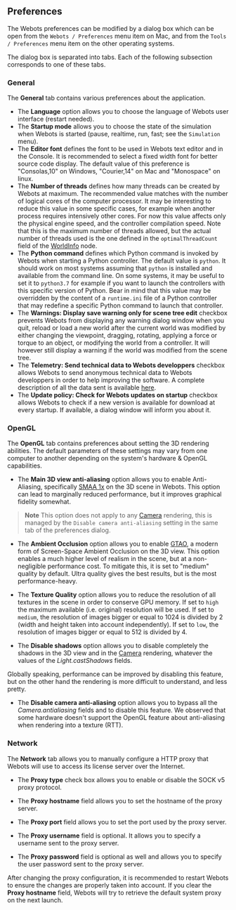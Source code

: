 ## Preferences

The Webots preferences can be modified by a dialog box which can be open from the `Webots / Preferences` menu item on Mac, and from the `Tools / Preferences` menu item on the other operating systems.

The dialog box is separated into tabs.
Each of the following subsection corresponds to one of these tabs.

### General

The **General** tab contains various preferences about the application.

- The **Language** option allows you to choose the language of Webots user interface (restart needed).
- The **Startup mode** allows you to choose the state of the simulation when Webots is started (pause, realtime, run, fast; see the `Simulation` menu).
- The **Editor font** defines the font to be used in Webots text editor and in the Console.
It is recommended to select a fixed width font for better source code display.
The default value of this preference is "Consolas,10" on Windows, "Courier,14" on Mac and "Monospace" on linux.
- The **Number of threads** defines how many threads can be created by Webots at maximum.
The recommended value matches with the number of logical cores of the computer processor.
It may be interesting to reduce this value in some specific cases, for example when another process requires intensively other cores.
For now this value affects only the physical engine speed, and the controller compilation speed.
Note that this is the maximum number of threads allowed, but the actual number of threads used is the one defined in the `optimalThreadCount` field of the [WorldInfo](../reference/worldinfo.md) node.
- The **Python command** defines which Python command is invoked by Webots when starting a Python controller.
The default value is `python`.
It should work on most systems assuming that `python` is installed and available from the command line.
On some systems, it may be useful to set it to `python3.7` for example if you want to launch the controllers with this specific version of Python.
Bear in mind that this value may be overridden by the content of a `runtime.ini` file of a Python controller that may redefine a specific Python command to launch that controller.
- The **Warnings: Display save warning only for scene tree edit** checkbox prevents Webots from displaying any warning dialog window when you quit, reload or load a new world after the current world was modified by either changing the viewpoint, dragging, rotating, applying a force or torque to an object, or modifying the world from a controller.
It will however still display a warning if the world was modified from the scene tree.
- The **Telemetry: Send technical data to Webots developpers** checkbox allows Webots to send anonymous technical data to Webots developpers in order to help improving the software.
A complete description of all the data sent is available [here](telemetry.md).
- The **Update policy: Check for Webots updates on startup** checkbox allows Webots to check if a new version is available for download at every startup.
If available, a dialog window will inform you about it.

### OpenGL

The **OpenGL** tab contains preferences about setting the 3D rendering abilities.
The default parameters of these settings may vary from one computer to another depending on the system's hardware & OpenGL capabilities.

- The **Main 3D view anti-aliasing** option allows you to enable Anti-Aliasing, specifically [SMAA 1x](http://www.iryoku.com/smaa/) on the 3D scene in Webots.
This option can lead to marginally reduced performance, but it improves graphical fidelity somewhat.

> **Note** This option does not apply to any [Camera](../reference/camera.md) rendering, this is managed by the `Disable camera anti-aliasing` setting in the same tab of the preferences dialog.

- The **Ambient Occlusion** option allows you to enable [GTAO](http://iryoku.com/downloads/Practical-Realtime-Strategies-for-Accurate-Indirect-Occlusion.pdf), a modern form of Screen-Space Ambient Occlusion on the 3D view.
This option enables a much higher level of realism in the scene, but at a non-negligible performance cost.
To mitigate this, it is set to "medium" quality by default.
Ultra quality gives the best results, but is the most performance-heavy.

- The **Texture Quality** option allows you to reduce the resolution of all textures in the scene in order to conserve GPU memory. If set to `high` the maximum available (i.e. original) resolution will be used. If set to `medium`, the resolution of images bigger or equal to 1024 is divided by 2 (width and height taken into account independently). If set to `low`, the resolution of images bigger or equal to 512 is divided by 4.

- The **Disable shadows** option allows you to disable completely the shadows in the 3D view and in the [Camera](../reference/camera.md) rendering, whatever the values of the *Light.castShadows* fields.

Globally speaking, performance can be improved by disabling this feature, but on the other hand the rendering is more difficult to understand, and less pretty.

- The **Disable camera anti-aliasing** option allows you to bypass all the *Camera.antialiasing* fields and to disable this feature.
We observed that some hardware doesn't support the OpenGL feature about anti-aliasing when rendering into a texture (RTT).

### Network

The **Network** tab allows you to manually configure a HTTP proxy that Webots will use to access its license server over the Internet.

- The **Proxy type** check box allows you to enable or disable the SOCK v5 proxy protocol.

- The **Proxy hostname** field allows you to set the hostname of the proxy server.

- The **Proxy port** field allows you to set the port used by the proxy server.

- The **Proxy username** field is optional. It allows you to specify a username sent to the proxy server.

- The **Proxy password** field is optional as well and allows you to specify the user password sent to the proxy server.

After changing the proxy configuration, it is recommended to restart Webots to ensure the changes are properly taken into account.
If you clear the **Proxy hostname** field, Webots will try to retrieve the default system proxy on the next launch.
